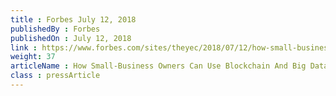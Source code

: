 ```yaml
---
title : Forbes July 12, 2018
publishedBy : Forbes
publishedOn : July 12, 2018
link : https://www.forbes.com/sites/theyec/2018/07/12/how-small-business-owners-can-use-blockchain-and-big-data-for-bigger-profits/#54fe6f811ccb
weight: 37
articleName : How Small-Business Owners Can Use Blockchain And Big Data For Bigger Profits
class : pressArticle
---
```

